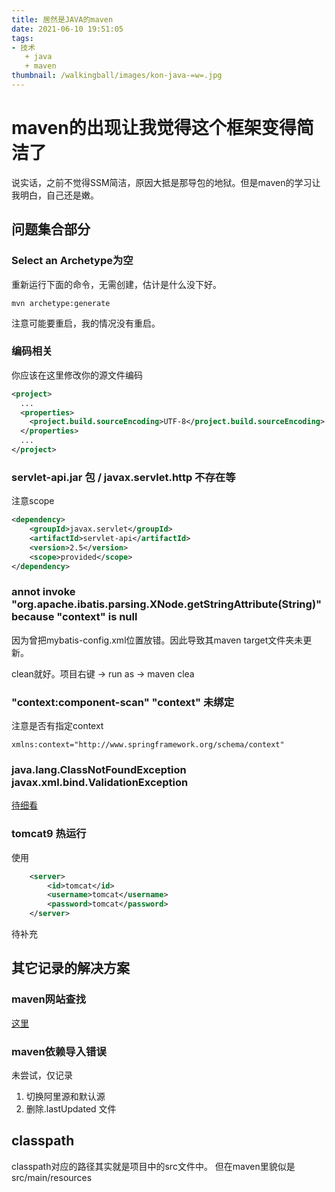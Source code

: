 ```yaml
---
title: 居然是JAVA的maven
date: 2021-06-10 19:51:05
tags:
- 技术
   + java
   + maven
thumbnail: /walkingball/images/kon-java-=w=.jpg
---
```


# maven的出现让我觉得这个框架变得简洁了
说实话，之前不觉得SSM简洁，原因大抵是那导包的地狱。但是maven的学习让我明白，自己还是嫩。

## 问题集合部分

### Select an Archetype为空
重新运行下面的命令，无需创建，估计是什么没下好。

	mvn archetype:generate

注意可能要重启，我的情况没有重启。

### 编码相关
你应该在这里修改你的源文件编码
```xml
<project>
  ...
  <properties>
    <project.build.sourceEncoding>UTF-8</project.build.sourceEncoding>
  </properties>
  ...
</project>
```

### servlet-api.jar 包 / javax.servlet.http 不存在等
注意scope
```xml
<dependency>
    <groupId>javax.servlet</groupId>
    <artifactId>servlet-api</artifactId>
    <version>2.5</version>
    <scope>provided</scope>
</dependency>
```

### annot invoke "org.apache.ibatis.parsing.XNode.getStringAttribute(String)" because "context" is null
因为曾把mybatis-config.xml位置放错。因此导致其maven target文件夹未更新。

clean就好。项目右键 -> run as -> maven clea

###  "context:component-scan"  "context" 未绑定
注意是否有指定context

	xmlns:context="http://www.springframework.org/schema/context" 

### java.lang.ClassNotFoundException javax.xml.bind.ValidationException
[待细看](https://blog.csdn.net/sihai12345/article/details/80744012)

### tomcat9 热运行
使用
```xml
	<server>
   		<id>tomcat</id>
   		<username>tomcat</username>
   		<password>tomcat</password>
	</server>
```
待补充


## 其它记录的解决方案

### maven网站查找
[这里](https://mvnrepository.com/)

### maven依赖导入错误
未尝试，仅记录

1. 切换阿里源和默认源
2. 删除.lastUpdated 文件

## classpath
classpath对应的路径其实就是项目中的src文件中。
但在maven里貌似是src/main/resources
